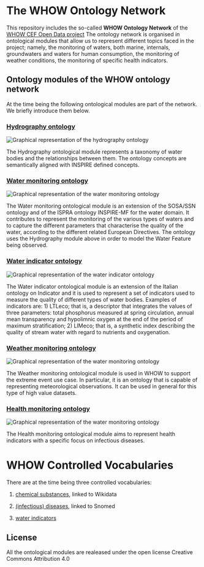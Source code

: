 # The WHOW Ontology Network

This repository includes the so-called **WHOW Ontology Network** of the [WHOW CEF Open Data project](https://whowproject.eu) The ontology network is organised in ontological modules that allow us to represent different topics faced in the project; namely, the monitoring of waters, both marine, internals, groundwaters and waters for human consumption, the monitoring of weather conditions, the monitoring of specific health indicators.

## Ontology modules of the WHOW ontology network
At the time being the following ontological modules are part of the network. We briefly introduce them below.

### [Hydrography ontology](https://w3id.org/whow/onto/hydrography)

![Graphical representation of the hydrography ontology](https://raw.githubusercontent.com/whow-project/semantic-assets/main/ontologies/graphical-representation-ontologies/hydrography-ontology.png)

The Hydrography ontological module represents a taxonomy of water bodies and the relationships between them. The ontology concepts are semantically aligned with INSPIRE defined concepts.

### [Water monitoring ontology](https://w3id.org/whow/onto/water-monitoring)

![Graphical representation of the water monitoring ontology](https://raw.githubusercontent.com/whow-project/semantic-assets/main/ontologies/graphical-representation-ontologies/water-monitoring.png)

The Water monitoring ontological module is an extension of the SOSA/SSN ontology and of the ISPRA ontology INSPIRE-MF for the water domain. It contributes to represent the monitoring of the various types of waters and to capture the different parameters that characterise the quality of the water, according to the different related European Directives. The ontology uses the Hydrography module above in order to model the Water Feature being observed.

### [Water indicator ontology](https://w3id.org/whow/onto/water-indicator)
![Graphical representation of the water indicator ontology](https://raw.githubusercontent.com/whow-project/semantic-assets/main/ontologies/graphical-representation-ontologies/water-indicator.png)

The Water indicator ontological module is an extension of the Italian ontology on Indicator and it is used to represent a set of indicators used to measure the quality of different types of water bodies. Examples of indicators are: 1) LTLeco; that is, a descriptor that integrates the values of three parameters: total phosphorus measured at spring circulation, annual mean transparency and hypolimnic oxygen at the end of the period of maximum stratification; 2) LIMeco; that is, a synthetic index describing the quality of stream water with regard to nutrients and oxygenation.

### [Weather monitoring ontology](https://w3id.org/whow/onto/weather-monitoring)
![Graphical representation of the water monitoring ontology](https://raw.githubusercontent.com/whow-project/semantic-assets/main/ontologies/graphical-representation-ontologies/weather-monitoring.png)

The Weather monitoring ontological module is used in WHOW to support the extreme event use case. In particular, it is an ontology that is capable of representing meteorological observations. It can be used in general for this type of high value datasets.


### [Health monitoring ontology](https://w3id.org/whow/onto/health-monitoring)

![Graphical representation of the water monitoring ontology](https://raw.githubusercontent.com/whow-project/semantic-assets/main/ontologies/graphical-representation-ontologies/health-monitoring.png)

The Health monitoring ontological module aims to represent health indicators with a specific focus on infectious diseases.


# WHOW Controlled Vocabularies
There are at the time being three controlled vocabularies:

1) [chemical substances](https://w3id.org/whow/controlled-vocabulary/chemical-substances), linked to Wikidata

2) [(infectious) diseases](https://w3id.org/whow/controlled-vocabulary/diseases), linked to Snomed

3) [water indicators](https://w3id.org/whow/controlled-vocabulary/water-indicators)

## License
All the ontological modules are realeased under the open license Creative Commons Attribution 4.0
